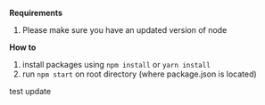 **Requirements**

1. Please make sure you have an updated version of node

**How to**

1. install packages using ```npm install``` or ```yarn install```
2. run ```npm start``` on root directory (where package.json is located)

test update